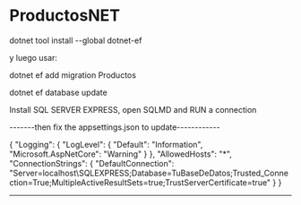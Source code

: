 # ProductosNET

dotnet tool install --global dotnet-ef

y luego usar: 

dotnet ef add migration Productos

dotnet ef database update

Install SQL SERVER EXPRESS, open SQLMD and RUN a connection

-------then fix the appsettings.json to update------------

{
  "Logging": {
    "LogLevel": {
      "Default": "Information",
      "Microsoft.AspNetCore": "Warning"
    }
  },
  "AllowedHosts": "*",
  "ConnectionStrings": {
    "DefaultConnection": "Server=localhost\\SQLEXPRESS;Database=TuBaseDeDatos;Trusted_Connection=True;MultipleActiveResultSets=true;TrustServerCertificate=true"
  }
}


----------------------------

